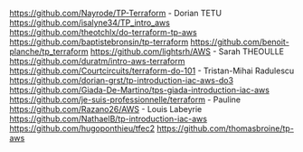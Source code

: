 https://github.com/Nayrode/TP-Terraform - Dorian TETU
https://github.com/isalyne34/TP_intro_aws
https://github.com/theotchlx/do-terraform-tp-aws
https://github.com/baptistebronsin/tp-terraform
https://github.com/benoit-planche/tp_terraform
https://github.com/lightsrh/AWS - Sarah THEOULLE
https://github.com/duratm/intro-aws-terraform
https://github.com/Courtcircuits/terraform-do-101 - Tristan-Mihai Radulescu
https://github.com/dorian-grst/tp-introduction-iac-aws-do3
https://github.com/Giada-De-Martino/tps-giada-introduction-iac-aws
https://github.com/je-suis-professionnelle/terraform - Pauline
https://github.com/Razano26/AWS - Louis Labeyrie
https://github.com/NathaelB/tp-introduction-iac-aws
https://github.com/hugoponthieu/tfec2
https://github.com/thomasbroine/tp-aws
